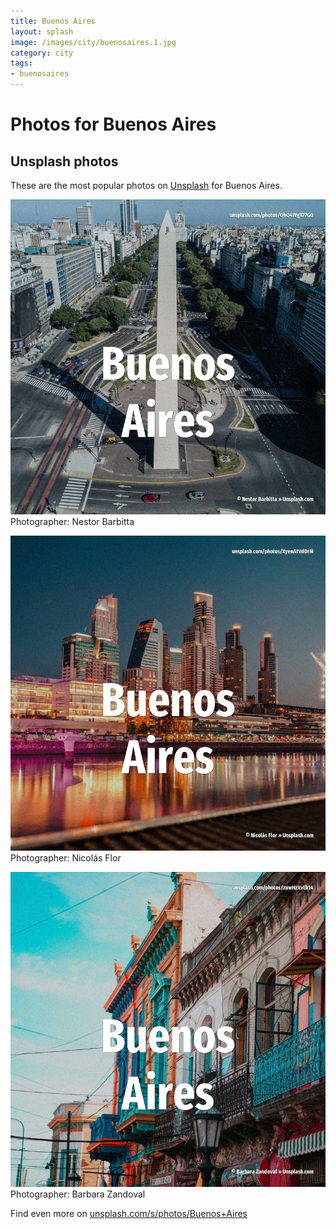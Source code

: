 ```yaml
---
title: Buenos Aires
layout: splash
image: /images/city/buenosaires.1.jpg
category: city
tags:
- buenosaires
---
```

# Photos for Buenos Aires
 
## Unsplash photos
These are the most popular photos on [Unsplash](https://unsplash.com) for Buenos Aires.
 
![Buenos Aires](/images/city/buenosaires.1.jpg)
Photographer:  Nestor Barbitta
 
![Buenos Aires](/images/city/buenosaires.2.jpg)
Photographer:  Nicolás Flor
 
![Buenos Aires](/images/city/buenosaires.3.jpg)
Photographer:  Barbara Zandoval
 
Find even more on [unsplash.com/s/photos/Buenos+Aires](https://unsplash.com/s/photos/Buenos+Aires)
 
